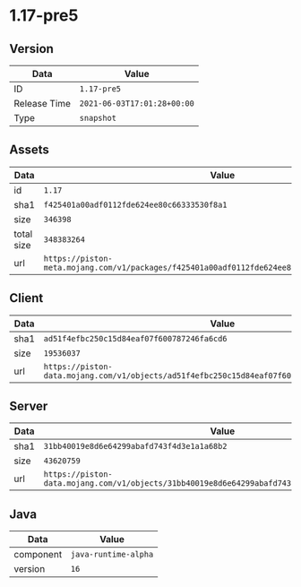 # 1.17-pre5

## Version

|**Data**        | **Value**                 |
|----------------|-------------------------|
| ID   | ```1.17-pre5```   |
| Release Time   | ```2021-06-03T17:01:28+00:00```   |
| Type   | ```snapshot```   |

## Assets

|**Data**        | **Value**                 |
|----------------|-------------------------|
| id   | ```1.17```   |
| sha1   | ```f425401a00adf0112fde624ee80c66333530f8a1```   |
| size   | ```346398```   |
| total size  | ```348383264```  |
| url       | ```https://piston-meta.mojang.com/v1/packages/f425401a00adf0112fde624ee80c66333530f8a1/1.17.json``` |

## Client

|**Data**        | **Value**                 |
|----------------|-------------------------|
| sha1   | ```ad51f4efbc250c15d84eaf07f600787246fa6cd6```   |
| size   | ```19536037```   |
| url       | ```https://piston-data.mojang.com/v1/objects/ad51f4efbc250c15d84eaf07f600787246fa6cd6/client.jar``` |

## Server

|**Data**        | **Value**                 |
|----------------|-------------------------|
| sha1   | ```31bb40019e8d6e64299abafd743f4d3e1a1a68b2```   |
| size   | ```43620759```   |
| url       | ```https://piston-data.mojang.com/v1/objects/31bb40019e8d6e64299abafd743f4d3e1a1a68b2/server.jar``` |

## Java

|**Data**        | **Value**                 |
|----------------|-------------------------|
| component   | ```java-runtime-alpha```   |
| version   | ```16```   |